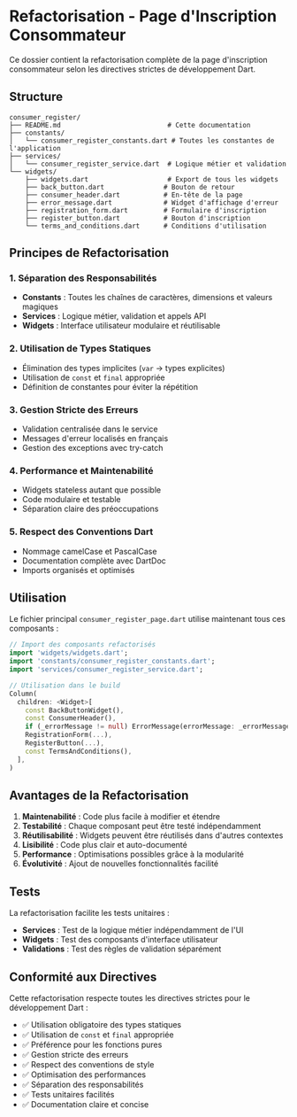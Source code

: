 # Refactorisation - Page d'Inscription Consommateur

Ce dossier contient la refactorisation complète de la page d'inscription consommateur selon les directives strictes de développement Dart.

## Structure

```
consumer_register/
├── README.md                           # Cette documentation
├── constants/
│   └── consumer_register_constants.dart # Toutes les constantes de l'application
├── services/
│   └── consumer_register_service.dart  # Logique métier et validation
└── widgets/
    ├── widgets.dart                    # Export de tous les widgets
    ├── back_button.dart               # Bouton de retour
    ├── consumer_header.dart           # En-tête de la page
    ├── error_message.dart             # Widget d'affichage d'erreur
    ├── registration_form.dart         # Formulaire d'inscription
    ├── register_button.dart           # Bouton d'inscription
    └── terms_and_conditions.dart      # Conditions d'utilisation
```

## Principes de Refactorisation

### 1. Séparation des Responsabilités
- **Constants** : Toutes les chaînes de caractères, dimensions et valeurs magiques
- **Services** : Logique métier, validation et appels API
- **Widgets** : Interface utilisateur modulaire et réutilisable

### 2. Utilisation de Types Statiques
- Élimination des types implicites (`var` → types explicites)
- Utilisation de `const` et `final` appropriée
- Définition de constantes pour éviter la répétition

### 3. Gestion Stricte des Erreurs
- Validation centralisée dans le service
- Messages d'erreur localisés en français
- Gestion des exceptions avec try-catch

### 4. Performance et Maintenabilité
- Widgets stateless autant que possible
- Code modulaire et testable
- Séparation claire des préoccupations

### 5. Respect des Conventions Dart
- Nommage camelCase et PascalCase
- Documentation complète avec DartDoc
- Imports organisés et optimisés

## Utilisation

Le fichier principal `consumer_register_page.dart` utilise maintenant tous ces composants :

```dart
// Import des composants refactorisés
import 'widgets/widgets.dart';
import 'constants/consumer_register_constants.dart';
import 'services/consumer_register_service.dart';

// Utilisation dans le build
Column(
  children: <Widget>[
    const BackButtonWidget(),
    const ConsumerHeader(),
    if (_errorMessage != null) ErrorMessage(errorMessage: _errorMessage!),
    RegistrationForm(...),
    RegisterButton(...),
    const TermsAndConditions(),
  ],
)
```

## Avantages de la Refactorisation

1. **Maintenabilité** : Code plus facile à modifier et étendre
2. **Testabilité** : Chaque composant peut être testé indépendamment
3. **Réutilisabilité** : Widgets peuvent être réutilisés dans d'autres contextes
4. **Lisibilité** : Code plus clair et auto-documenté
5. **Performance** : Optimisations possibles grâce à la modularité
6. **Évolutivité** : Ajout de nouvelles fonctionnalités facilité

## Tests

La refactorisation facilite les tests unitaires :

- **Services** : Test de la logique métier indépendamment de l'UI
- **Widgets** : Test des composants d'interface utilisateur
- **Validations** : Test des règles de validation séparément

## Conformité aux Directives

Cette refactorisation respecte toutes les directives strictes pour le développement Dart :

- ✅ Utilisation obligatoire des types statiques
- ✅ Utilisation de `const` et `final` appropriée
- ✅ Préférence pour les fonctions pures
- ✅ Gestion stricte des erreurs
- ✅ Respect des conventions de style
- ✅ Optimisation des performances
- ✅ Séparation des responsabilités
- ✅ Tests unitaires facilités
- ✅ Documentation claire et concise
